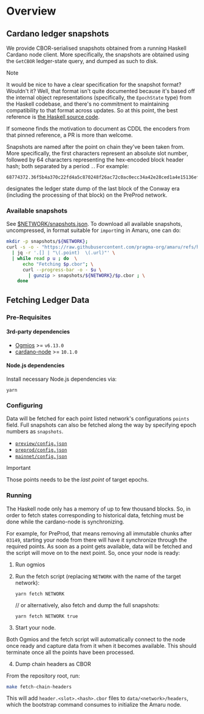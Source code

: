 # Overview

## Cardano ledger snapshots

We provide CBOR-serialised snapshots obtained from a running Haskell Cardano node client. More specifically, the snapshots are obtained using the `GetCBOR` ledger-state query, and dumped as such to disk.

> [!NOTE]
> It would be nice to have a clear specification for the snapshot format? Wouldn't it? Well, that format isn't quite documented because it's based off the internal object representations (specifically, the `EpochState` type) from the Haskell codebase, and there's no commitment to maintaining compatibility to that format across updates. So at this point, the best reference is [the Haskell source code](https://github.com/IntersectMBO/cardano-ledger/blob/33e90ea03447b44a389985ca2b158568e5f4ad65/eras/shelley/impl/src/Cardano/Ledger/Shelley/LedgerState/Types.hs#L121-L131).
>
> If someone finds the motivation to document as CDDL the encoders from that pinned reference, a PR is more than welcome.

Snapshots are named after the point on chain they've been taken from. More specifically, the first characters represent an absolute slot number, followed by 64 characters representing the hex-encoded block header hash; both separated by a period `.`. For example:

```
68774372.36f5b4a370c22fd4a5c870248f26ac72c0ac0ecc34a42e28ced1a4e15136efa4.cbor
```

designates the ledger state dump of the last block of the Conway era (including the processing of that block) on the PreProd network.

### Available snapshots

See [$NETWORK/snapshots.json](.). To download all available snapshots, uncompressed, in format suitable for `import`ing in Amaru, one can do:

```.bash
mkdir -p snapshots/${NETWORK};
curl -s -o - "https://raw.githubusercontent.com/pragma-org/amaru/refs/heads/main/data/${NETWORK}/snapshots.json" \
  | jq -r '.[] | "\(.point)  \(.url)"' \
  | while read p u ; do  \
      echo "Fetching $p.cbor"; \
      curl --progress-bar -o - $u \
        | gunzip > snapshots/${NETWORK}/$p.cbor ; \
    done
```

## Fetching Ledger Data

### Pre-Requisites

#### 3rd-party dependencies

- [Ogmios](https://github.com/CardanoSolutions/ogmios) >= `v6.13.0`
- [cardano-node](https://github.com/IntersectMBO/cardano-node) >= `10.1.0`

#### Node.js dependencies

Install necessary Node.js dependencies via:

```console
yarn
```

### Configuring

Data will be fetched for each point listed network's configurations `points` field. Full snapshots can also be fetched along the way by specifying epoch numbers as `snapshots`.

- [`preview/config.json`](./preview/config.json)
- [`preprod/config.json`](./preprod/config.json)
- [`mainnet/config.json`](./mainnet/config.json)

> [!IMPORTANT]
> Those points needs to be the _last point_ of target epochs.

### Running

The Haskell node only has a memory of up to few thousand blocks. So, in order to fetch states corresponding to historical data, fetching must be done while the cardano-node is synchronizing.

For example, for PreProd, that means removing all immutable chunks after `03149`, starting your node from there will have it synchronize through the required points. As soon as a point gets available, data will be fetched and the script will move on to the next point. So, once your node is ready:

1. Run ogmios

2. Run the fetch script (replacing `NETWORK` with the name of the target network):

   ```console
   yarn fetch NETWORK
   ```

   // or alternatively, also fetch and dump the full snapshots:

   ```console
   yarn fetch NETWORK true
   ```

3. Start your node.

Both Ogmios and the fetch script will automatically connect to the node once ready and capture data from it when it becomes available. This should terminate once all the points have been processed.

4. Dump chain headers as CBOR

From the repository root, run:

```bash
make fetch-chain-headers
```

This will add `header.<slot>.<hash>.cbor` files to `data/<network>/headers`, which the bootstrap command consumes to initialize the Amaru node.
